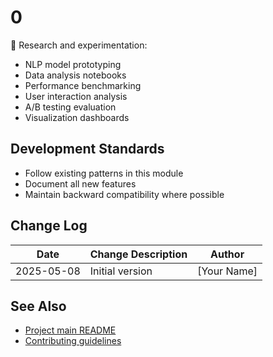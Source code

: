 # 0
📓 Research and experimentation:
- NLP model prototyping
- Data analysis notebooks
- Performance benchmarking
- User interaction analysis
- A/B testing evaluation
- Visualization dashboards

## Development Standards
- Follow existing patterns in this module
- Document all new features
- Maintain backward compatibility where possible

## Change Log
| Date       | Change Description      | Author       |
|------------|-------------------------|--------------|
| 2025-05-08 | Initial version         | [Your Name]  |

## See Also
- [Project main README](../README.md)
- [Contributing guidelines](../CONTRIBUTING.md)
